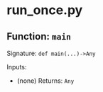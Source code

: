 # run_once.py

## Function: `main`

Signature: `def main(...)->Any`

Inputs:
- (none)
Returns: `Any`

